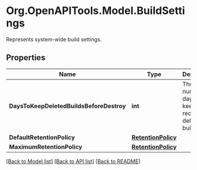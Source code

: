 # Org.OpenAPITools.Model.BuildSettings
Represents system-wide build settings.

## Properties

Name | Type | Description | Notes
------------ | ------------- | ------------- | -------------
**DaysToKeepDeletedBuildsBeforeDestroy** | **int** | The number of days to keep records of deleted builds. | [optional] 
**DefaultRetentionPolicy** | [**RetentionPolicy**](RetentionPolicy.md) |  | [optional] 
**MaximumRetentionPolicy** | [**RetentionPolicy**](RetentionPolicy.md) |  | [optional] 

[[Back to Model list]](../README.md#documentation-for-models) [[Back to API list]](../README.md#documentation-for-api-endpoints) [[Back to README]](../README.md)

